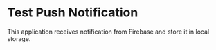 # Test Push Notification

This application receives notification from Firebase and store it in local storage.
